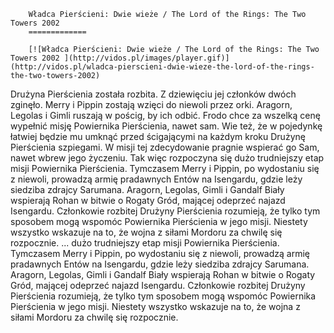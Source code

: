 
        Władca Pierścieni: Dwie wieże / The Lord of the Rings: The Two Towers 2002 
        =============
        
        [![Władca Pierścieni: Dwie wieże / The Lord of the Rings: The Two Towers 2002 ](http://vidos.pl/images/player.gif)](http://vidos.pl/wladca-pierscieni-dwie-wieze-the-lord-of-the-rings-the-two-towers-2002)
        
        
 Drużyna Pierścienia została rozbita. Z dziewięciu jej członków dwóch zginęło. Merry i Pippin zostają wzięci do niewoli przez orki. Aragorn, Legolas i Gimli ruszają w pościg, by ich odbić. Frodo chce za wszelką cenę wypełnić misję Powiernika Pierścienia, nawet sam. Wie też, że w pojedynkę łatwiej będzie mu umknąć przed ścigającymi na każdym kroku Drużynę Pierścienia szpiegami. W misji tej zdecydowanie pragnie wspierać go Sam, nawet wbrew jego życzeniu. Tak więc rozpoczyna się dużo trudniejszy etap misji Powiernika Pierścienia. Tymczasem Merry i Pippin, po wydostaniu się z niewoli, prowadzą armię pradawnych Entów na Isengardu, gdzie leży siedziba zdrajcy Sarumana. Aragorn, Legolas, Gimli i Gandalf Biały wspierają Rohan w bitwie o Rogaty Gród, mającej odeprzeć najazd Isengardu. Członkowie rozbitej Drużyny Pierścienia rozumieją, że tylko tym sposobem mogą wspomóc Powiernika Pierścienia w jego misji. Niestety wszystko wskazuje na to, że wojna z siłami Mordoru za chwilę się rozpocznie.  ... dużo trudniejszy etap misji Powiernika Pierścienia. Tymczasem Merry i Pippin, po wydostaniu się z niewoli, prowadzą armię pradawnych Entów na Isengardu, gdzie leży siedziba zdrajcy Sarumana. Aragorn, Legolas, Gimli i Gandalf Biały wspierają Rohan w bitwie o Rogaty Gród, mającej odeprzeć najazd Isengardu. Członkowie rozbitej Drużyny Pierścienia rozumieją, że tylko tym sposobem mogą wspomóc Powiernika Pierścienia w jego misji. Niestety wszystko wskazuje na to, że wojna z siłami Mordoru za chwilę się rozpocznie.
    